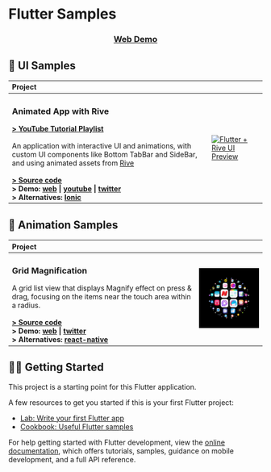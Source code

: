 # Flutter Samples

<h3 align="center">
  <a href="https://aashu-dubey.github.io/flutter-samples">
    Web Demo
  </a>
</h3>

## 🧬 UI Samples
| Project | |
| :--- | --- |
| <h3>Animated App with Rive</h3>**[> YouTube Tutorial Playlist](https://youtube.com/playlist?list=PLpnMM6hhRccigVfEO2Ynj6DQB9MbW5CaF)**<br><br>An application with interactive UI and animations, with custom UI components like Bottom TabBar and SideBar, and using animated assets from [Rive](https://rive.app)<br><br>**[> Source code](./lib/samples/ui/rive_app#readme)**<br>**> Demo: [web](https://aashu-dubey.github.io/flutter-samples/#/course-rive) \| [youtube](https://youtube.com/shorts/jek80t32XqY) \| [twitter](https://twitter.com/aashudubey_ad/status/1616536431010406400)**<br>**> Alternatives: [Ionic](https://github.com/Aashu-Dubey/Ionic-UI-Templates/tree/main/ionic_ui_templates/src/app/templates/course-rive)** | <a href="https://github.com/Aashu-Dubey/flutter-samples/tree/main/lib/samples/ui/rive_app#readme" title="Flutter + Rive Source code"><img alt="Flutter + Rive UI Preview" src="https://user-images.githubusercontent.com/46301285/212767021-ce434bc0-d6f8-41c1-a17a-360ea225009b.png" width="320"></a> |

## 🧬 Animation Samples
| Project | |
| :--- | --- |
| <h3>Grid Magnification</h3>A grid list view that displays Magnify effect on press & drag, focusing on the items near the touch area within a radius.<br><br>**[> Source code](./lib/samples/animations/grid_magnification#readme)**<br>**> Demo: [web](https://aashu-dubey.github.io/flutter-samples/#/grid-magnification) \| [twitter](https://twitter.com/aashudubey_ad/status/1629217199838879744)**<br>**> Alternatives: [react-native](https://github.com/Aashu-Dubey/react-native-animation-samples/tree/main/src/samples/grid_magnification)** | <a href="https://github.com/Aashu-Dubey/flutter-samples/tree/main/lib/samples/animations/grid_magnification#readme" title="Flutter Grid Magnification"><img alt="Flutter Grid Magnification Preview" src="./assets/samples/animations/grid_magnification.png" width="320"></a> |

## 💪🏼 Getting Started

This project is a starting point for this Flutter application.

A few resources to get you started if this is your first Flutter project:

- [Lab: Write your first Flutter app](https://docs.flutter.dev/get-started/codelab)
- [Cookbook: Useful Flutter samples](https://docs.flutter.dev/cookbook)

For help getting started with Flutter development, view the
[online documentation](https://docs.flutter.dev/), which offers tutorials,
samples, guidance on mobile development, and a full API reference.
